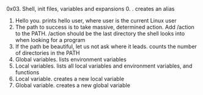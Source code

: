 0x03. Shell, init files, variables and expansions
0. <o>. creates an alias
1. Hello you. prints hello user, where user is the current Linux user
2. The path to success is to take massive, determined action. Add /action to the PATH. /action should be the last directory the shell looks into when looking for a program
3. If the path be beautiful, let us not ask where it leads. counts the number of directories in the PATH
4. Global variables. lists environment variables
5. Local variables. lists all local variables and environment variables, and functions
6. Local variable. creates a new local variable
7. Global variable. creates a new global variable

